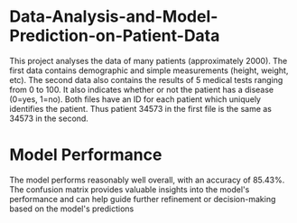 # Data-Analysis-and-Model-Prediction-on-Patient-Data
This project analyses the data of many patients (approximately 2000). The first data contains
demographic and simple measurements (height, weight, etc). The second data also contains
the results of 5 medical tests ranging from 0 to 100. It also indicates
whether or not the patient has a disease (0=yes, 1=no). Both files have an ID for each patient which uniquely identifies the patient. Thus patient 34573 in the
first file is the same as 34573 in the second.

# Model Performance
The model performs reasonably well overall, with an accuracy of 85.43%. The confusion
matrix provides valuable insights into the model's performance and can help guide further
refinement or decision-making based on the model's predictions
